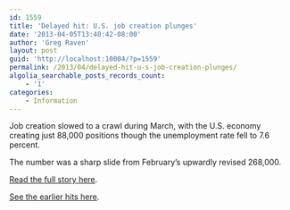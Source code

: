 ```yaml
---
id: 1559
title: 'Delayed hit: U.S. job creation plunges'
date: '2013-04-05T13:40:42-08:00'
author: 'Greg Raven'
layout: post
guid: 'http://localhost:10004/?p=1559'
permalink: /2013/04/delayed-hit-u-s-job-creation-plunges/
algolia_searchable_posts_records_count:
    - '1'
categories:
    - Information
---
```


Job creation slowed to a crawl during March, with the U.S. economy creating just 88,000 positions though the unemployment rate fell to 7.6 percent.  
  
The number was a sharp slide from February’s upwardly revised 268,000.

[Read the full story here](http://www.cnbc.com/id/100618938).

[See the earlier hits here](https://www.gregraven.us/2013/04/04/the-hits-just-keep-on-comin/ "The hits just keep on comin'").